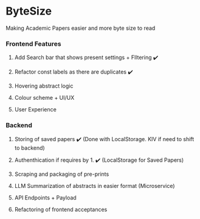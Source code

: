 # ByteSize
Making Academic Papers easier and more byte size to read 


### Frontend Features 

1. Add Search bar that shows present settings + FIltering ✔️

2. Refactor const labels as there are duplicates ✔️

3. Hovering abstract logic 

4. Colour scheme + UI/UX 

5. User Experience 


### Backend 

1. Storing of saved papers ✔️ (Done with LocalStorage. KIV if need to shift to backend)

2. Authenthication if requires by 1. ✔️ (LocalStorage for Saved Papers)

3. Scraping and packaging of pre-prints 

4. LLM Summarization of abstracts in easier format  (Microservice)

5. API Endpoints + Payload 

6. Refactoring of frontend acceptances